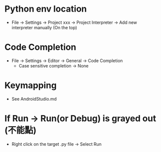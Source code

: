 Python env location
=====
* File -> Settings -> Project xxx -> Project Interpreter -> Add new interpreter manually (On the top)

Code Completion
=====
* File -> Settings -> Editor -> General -> Code Completion
    * Case sensitive completion -> None

Keymapping
=====
* See AndroidStudio.md

If Run -> Run(or Debug) is grayed out (不能點)
=====
* Right click on the target .py file -> Select Run
